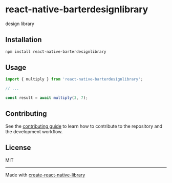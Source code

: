 # react-native-barterdesignlibrary

design library

## Installation

```sh
npm install react-native-barterdesignlibrary
```

## Usage

```js
import { multiply } from 'react-native-barterdesignlibrary';

// ...

const result = await multiply(3, 7);
```

## Contributing

See the [contributing guide](CONTRIBUTING.md) to learn how to contribute to the repository and the development workflow.

## License

MIT

---

Made with [create-react-native-library](https://github.com/callstack/react-native-builder-bob)
